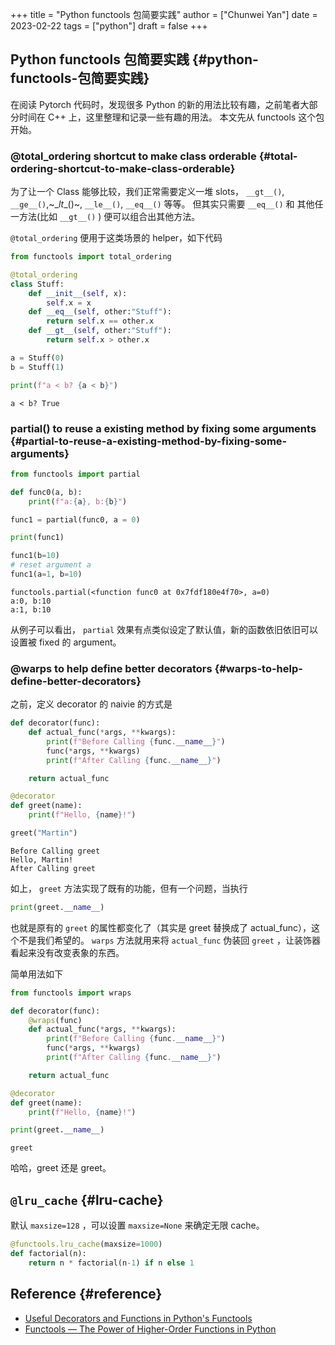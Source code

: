 +++
title = "Python functools 包简要实践"
author = ["Chunwei Yan"]
date = 2023-02-22
tags = ["python"]
draft = false
+++

## Python functools 包简要实践 {#python-functools-包简要实践}

在阅读 Pytorch 代码时，发现很多 Python 的新的用法比较有趣，之前笔者大部分时间在 C++ 上，这里整理和记录一些有趣的用法。
本文先从 functools 这个包开始。


### @total_ordering shortcut to make class orderable {#total-ordering-shortcut-to-make-class-orderable}

为了让一个 Class 能够比较，我们正常需要定义一堆 slots， `__gt__()`, `__ge__()`,~\__lt__()~, `__le__()`, `__eq__()` 等等。
但其实只需要 `__eq__()` 和 其他任一方法(比如 `__gt__()` ) 便可以组合出其他方法。

`@total_ordering` 便用于这类场景的 helper，如下代码

```python
from functools import total_ordering

@total_ordering
class Stuff:
    def __init__(self, x):
        self.x = x
    def __eq__(self, other:"Stuff"):
        return self.x == other.x
    def __gt__(self, other:"Stuff"):
        return self.x > other.x

a = Stuff(0)
b = Stuff(1)

print(f"a < b? {a < b}")
```

```text
a < b? True
```


### partial() to reuse a existing method by fixing some arguments {#partial-to-reuse-a-existing-method-by-fixing-some-arguments}

```python
from functools import partial

def func0(a, b):
    print(f"a:{a}, b:{b}")

func1 = partial(func0, a = 0)

print(func1)

func1(b=10)
# reset argument a
func1(a=1, b=10)
```

```text
functools.partial(<function func0 at 0x7fdf180e4f70>, a=0)
a:0, b:10
a:1, b:10
```

从例子可以看出， `partial` 效果有点类似设定了默认值，新的函数依旧依旧可以设置被 fixed 的 argument。


### @warps to help define better decorators {#warps-to-help-define-better-decorators}

之前，定义 decorator 的 naivie 的方式是

```python
def decorator(func):
    def actual_func(*args, **kwargs):
        print(f"Before Calling {func.__name__}")
        func(*args, **kwargs)
        print(f"After Calling {func.__name__}")

    return actual_func

@decorator
def greet(name):
    print(f"Hello, {name}!")

greet("Martin")
```

```text
Before Calling greet
Hello, Martin!
After Calling greet
```

如上， `greet` 方法实现了既有的功能，但有一个问题，当执行

```python
print(greet.__name__)
```

也就是原有的 `greet` 的属性都变化了（其实是 greet 替换成了 actual_func），这个不是我们希望的。
`warps` 方法就用来将 `actual_func` 伪装回 `greet` ，让装饰器看起来没有改变表象的东西。

简单用法如下

```python
from functools import wraps

def decorator(func):
    @wraps(func)
    def actual_func(*args, **kwargs):
        print(f"Before Calling {func.__name__}")
        func(*args, **kwargs)
        print(f"After Calling {func.__name__}")

    return actual_func

@decorator
def greet(name):
    print(f"Hello, {name}!")

print(greet.__name__)
```

```text
greet
```

哈哈，greet 还是 greet。


## `@lru_cache` {#lru-cache}

默认 `maxsize=128` ，可以设置 `maxsize=None` 来确定无限 cache。

```python
@functools.lru_cache(maxsize=1000)
def factorial(n):
    return n * factorial(n-1) if n else 1
```


## Reference {#reference}

-   [Useful Decorators and Functions in Python's Functools](https://dzone.com/articles/functools-useful-decorators-amp-functions-1)
-   [Functools — The Power of Higher-Order Functions in Python](https://towardsdatascience.com/functools-the-power-of-higher-order-functions-in-python-8e6e61c6e4e4)
